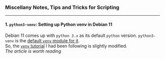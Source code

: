 ### Miscellany Notes, Tips and Tricks for Scripting  
***
#### 1. `python3-venv`: Setting up Python venv in Debian 11
Debian 11 comes up with `python 3.x` as its default `python` version. `python3-venv` is the [default `venv` module for it](https://packages.debian.org/stable/python3-venv).     
So, the [`venv` tutorial](https://realpython.com/python-virtual-environments-a-primer/) I had been following is slightly modified.   
*The article is worth reading*  
 